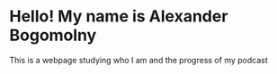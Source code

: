 
# Hello! My name is Alexander Bogomolny

This is a webpage studying who I am and the progress of my podcast
